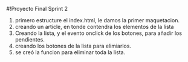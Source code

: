 #!Proyecto Final Sprint 2
1. primero estructure el index.html, le damos la primer maquetacion.
2. creando un article, en tonde contendra los elementos de la lista
3. Creando la lista, y el evento onclick de los botones, para añadir los pendientes.
4. creando los botones de la lista para elimiarlos.
5. se creó la funcion para eliminar toda la lista.
